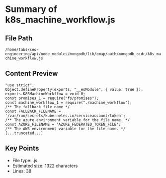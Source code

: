 # Summary of k8s_machine_workflow.js
  
## File Path
`/home/tabs/seo-engineering/api/node_modules/mongodb/lib/cmap/auth/mongodb_oidc/k8s_machine_workflow.js`

## Content Preview
```
"use strict";
Object.defineProperty(exports, "__esModule", { value: true });
exports.K8SMachineWorkflow = void 0;
const promises_1 = require("fs/promises");
const machine_workflow_1 = require("./machine_workflow");
/** The fallback file name */
const FALLBACK_FILENAME = '/var/run/secrets/kubernetes.io/serviceaccount/token';
/** The azure environment variable for the file name. */
const AZURE_FILENAME = 'AZURE_FEDERATED_TOKEN_FILE';
/** The AWS environment variable for the file name. */
[...truncated...]
```

## Key Points
- File type: .js
- Estimated size: 1322 characters
- Lines: 38
